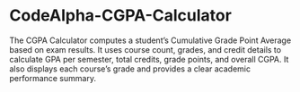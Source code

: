 # CodeAlpha-CGPA-Calculator
The CGPA Calculator computes a student’s Cumulative Grade Point Average based on exam results. It uses course count, grades, and credit details to calculate GPA per semester, total credits, grade points, and overall CGPA. It also displays each course’s grade and provides a clear academic performance summary.
